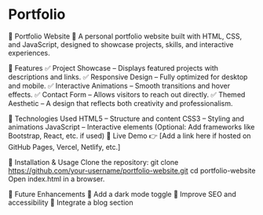 # Portfolio

📌 Portfolio Website
🚀 A personal portfolio website built with HTML, CSS, and JavaScript, designed to showcase projects, skills, and interactive experiences.

🌟 Features
✅ Project Showcase – Displays featured projects with descriptions and links.
✅ Responsive Design – Fully optimized for desktop and mobile.
✅ Interactive Animations – Smooth transitions and hover effects.
✅ Contact Form – Allows visitors to reach out directly.
✅ Themed Aesthetic – A design that reflects both creativity and professionalism.

🔧 Technologies Used
HTML5 – Structure and content
CSS3 – Styling and animations
JavaScript – Interactive elements
(Optional: Add frameworks like Bootstrap, React, etc. if used)
🚀 Live Demo
👉 [Add a link here if hosted on GitHub Pages, Vercel, Netlify, etc.]

📂 Installation & Usage
Clone the repository:
git clone https://github.com/your-username/portfolio-website.git
cd portfolio-website
Open index.html in a browser.

📌 Future Enhancements
🔹 Add a dark mode toggle
🔹 Improve SEO and accessibility
🔹 Integrate a blog section